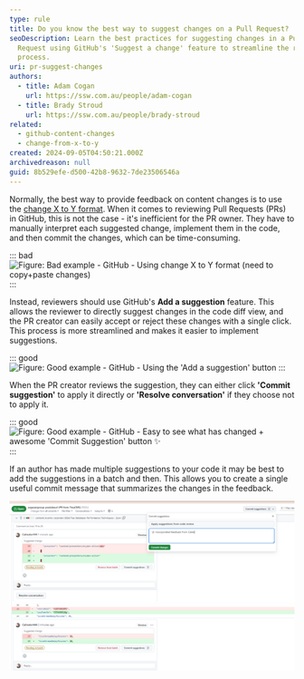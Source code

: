 ```yaml
---
type: rule
title: Do you know the best way to suggest changes on a Pull Request?
seoDescription: Learn the best practices for suggesting changes in a Pull
  Request using GitHub's 'Suggest a change' feature to streamline the review
  process.
uri: pr-suggest-changes
authors:
  - title: Adam Cogan
    url: https://ssw.com.au/people/adam-cogan
  - title: Brady Stroud
    url: https://ssw.com.au/people/brady-stroud
related:
  - github-content-changes
  - change-from-x-to-y
created: 2024-09-05T04:50:21.000Z
archivedreason: null
guid: 8b529efe-d500-42b8-9632-7de23506546a
---
```

Normally, the best way to provide feedback on content changes is to use the [change X to Y format](/change-from-x-to-y).
When it comes to reviewing Pull Requests (PRs) in GitHub, this is not the case - it's  inefficient for the PR owner. They have to manually interpret each suggested change, implement them in the code, and then commit the changes, which can be time-consuming.

<!-- \`youtube: TODO\`
\*\*Video: TODO\*\* -->

::: bad
![Figure: Bad example - GitHub - Using change X to Y format (need to copy+paste changes)](bad-pr-suggest-changes.png)
:::

Instead, reviewers should use GitHub's **Add a suggestion** feature. This allows the reviewer to directly suggest changes in the code diff view, and the PR creator can easily accept or reject these changes with a single click. This process is more streamlined and makes it easier to implement suggestions.

::: good
![Figure: Good example - GitHub - Using the 'Add a suggestion' button](good-suggest-a-change-button.png)
:::

<!--endintro-->

When the PR creator reviews the suggestion, they can either click **'Commit suggestion'** to apply it directly or **'Resolve conversation'** if they choose not to apply it.

::: good
![Figure: Good example - GitHub - Easy to see what has changed + awesome 'Commit Suggestion' button ✨ ](good-pr-suggestions.png)
:::

If an author has made multiple suggestions to your code it may be best to add the suggestions in a batch and then. This allows you to create a single useful commit message that summarizes the changes in the feedback.

![Figure: Applying code suggestions in a batch](batch-suggesions.png)
